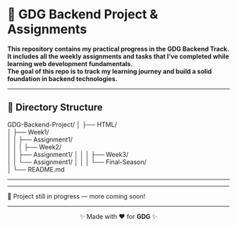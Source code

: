 # 🚀 GDG Backend Project & Assignments

<b>This repository contains my practical progress in the GDG Backend Track.  
It includes all the weekly assignments and tasks that I’ve completed while learning web development fundamentals.  
The goal of this repo is to track my learning journey and build a solid foundation in backend technologies.</b>

---

## 📁 Directory Structure

GDG-Backend-Project/
│
├── HTML/                
│   ├── Week1/            
│   │   ├── Assignment1/    
│   │
│   ├── Week2/             
│   │   ├── Assignment1/
│   │
│   ├── Week3/            
│   │   └── Assignment1/
│   │
│   └── Final-Season/     
│
└── README.md             


---

---
📌 Project still in progress — more coming soon!

---

<p align="center">✨ Made with ❤️ for <strong>GDG</strong> ✨</p>

